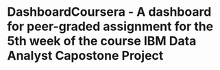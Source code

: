 # DashboardCoursera - A dashboard for peer-graded assignment for the 5th week of the course IBM Data Analyst Capostone Project

